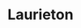 ---
cc-type: city
title: "Laurieton"
hashtag: laurieton
borders:
  - Pacific Ocean
country:
  - Australia
near:
  - Port Macquarie
state:
  - New South Wales
tags:
  - city
---